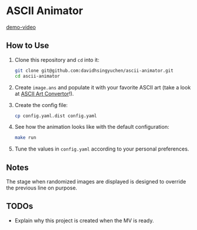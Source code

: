 # ASCII Animator

[demo-video](https://user-images.githubusercontent.com/17587061/171124093-0a51f1c8-09e5-4db8-b3ea-8abc64890660.mp4)

## How to Use

1. Clone this repository and `cd` into it:

    ```sh
    git clone git@github.com:davidhsingyuchen/ascii-animator.git
    cd ascii-animator
    ```

1. Create `image.ans` and populate it with your favorite ASCII art (take a look at [ASCII Art Convertor](https://manytools.org/hacker-tools/convert-images-to-ascii-art/)!).

1. Create the config file:

    ```sh
    cp config.yaml.dist config.yaml
    ```

1. See how the animation looks like with the default configuration:

    ```sh
    make run
    ```

1. Tune the values in `config.yaml` according to your personal preferences.

## Notes

The stage when randomized images are displayed is designed to override the previous line on purpose.

## TODOs

- Explain why this project is created when the MV is ready.
